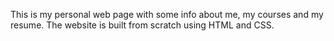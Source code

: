This is my personal web page with some info about me, my courses and my resume.
The website is built from scratch using HTML and CSS.
